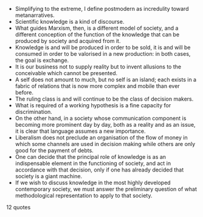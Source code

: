  - Simplifying to the extreme, I define postmodern as incredulity toward metanarratives.
 - Scientific knowledge is a kind of discourse.
 - What guides Marxism, then, is a different model of society, and a different conception of the function of the knowledge that can be produced by society and acquired from it.
 - Knowledge is and will be produced in order to be sold, it is and will be consumed in order to be valorised in a new production: in both cases, the goal is exchange.
 - It is our business not to supply reality but to invent allusions to the conceivable which cannot be presented.
 - A self does not amount to much, but no self is an island; each exists in a fabric of relations that is now more complex and mobile than ever before.
 - The ruling class is and will continue to be the class of decision makers.
 - What is required of a working hypothesis is a fine capacity for discrimination.
 - On the other hand, in a society whose communication component is becoming more prominent day by day, both as a reality and as an issue, it is clear that language assumes a new importance.
 - Liberalism does not preclude an organisation of the flow of money in which some channels are used in decision making while others are only good for the payment of debts.
 - One can decide that the principal role of knowledge is as an indispensable element in the functioning of society, and act in accordance with that decision, only if one has already decided that society is a giant machine.
 - If we wish to discuss knowledge in the most highly developed contemporary society, we must answer the preliminary question of what methodological representation to apply to that society.

12 quotes
